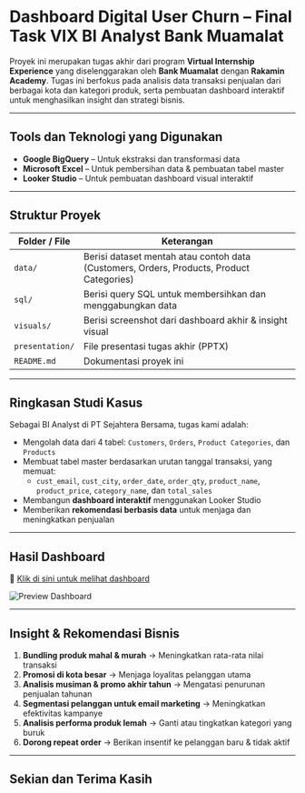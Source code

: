 # Dashboard Digital User Churn – Final Task VIX BI Analyst Bank Muamalat

Proyek ini merupakan tugas akhir dari program **Virtual Internship Experience** yang diselenggarakan oleh **Bank Muamalat** dengan **Rakamin Academy**. Tugas ini berfokus pada analisis data transaksi penjualan dari berbagai kota dan kategori produk, serta pembuatan dashboard interaktif untuk menghasilkan insight dan strategi bisnis.

---

## Tools dan Teknologi yang Digunakan

- **Google BigQuery** – Untuk ekstraksi dan transformasi data
- **Microsoft Excel** – Untuk pembersihan data & pembuatan tabel master
- **Looker Studio** – Untuk pembuatan dashboard visual interaktif

---

## Struktur Proyek

| Folder / File | Keterangan |
|---------------|------------|
| `data/` | Berisi dataset mentah atau contoh data (Customers, Orders, Products, Product Categories) |
| `sql/` | Berisi query SQL untuk membersihkan dan menggabungkan data |
| `visuals/` | Berisi screenshot dari dashboard akhir & insight visual |
| `presentation/` | File presentasi tugas akhir (PPTX) |
| `README.md` | Dokumentasi proyek ini |

---

## Ringkasan Studi Kasus

Sebagai BI Analyst di PT Sejahtera Bersama, tugas kami adalah:

- Mengolah data dari 4 tabel: `Customers`, `Orders`, `Product Categories`, dan `Products`
- Membuat tabel master berdasarkan urutan tanggal transaksi, yang memuat:
  - `cust_email`, `cust_city`, `order_date`, `order_qty`, `product_name`, `product_price`, `category_name`, dan `total_sales`
- Membangun **dashboard interaktif** menggunakan Looker Studio
- Memberikan **rekomendasi berbasis data** untuk menjaga dan meningkatkan penjualan

---

## Hasil Dashboard

🔗 [Klik di sini untuk melihat dashboard](https://link-dashboard-lookerstudio.com)

![Preview Dashboard](visuals/dashboard_preview.png)

---

## Insight & Rekomendasi Bisnis

1. **Bundling produk mahal & murah** → Meningkatkan rata-rata nilai transaksi
2. **Promosi di kota besar** → Menjaga loyalitas pelanggan utama
3. **Analisis musiman & promo akhir tahun** → Mengatasi penurunan penjualan tahunan
4. **Segmentasi pelanggan untuk email marketing** → Meningkatkan efektivitas kampanye
5. **Analisis performa produk lemah** → Ganti atau tingkatkan kategori yang buruk
6. **Dorong repeat order** → Berikan insentif ke pelanggan baru & tidak aktif

---

## Sekian dan Terima Kasih

